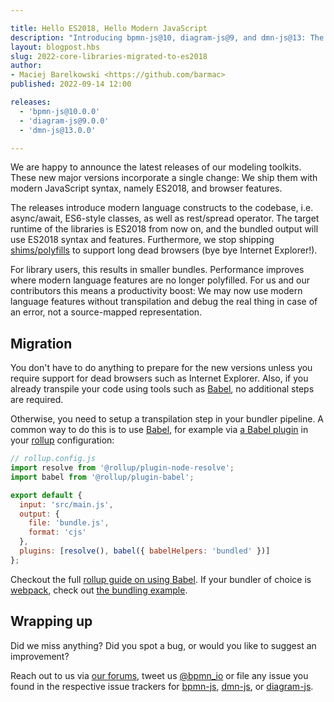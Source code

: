 ```yaml
---

title: Hello ES2018, Hello Modern JavaScript
description: "Introducing bpmn-js@10, diagram-js@9, and dmn-js@13: The releases include migration of the core libraries to the modern syntax of ES2018."
layout: blogpost.hbs
slug: 2022-core-libraries-migrated-to-es2018
author:
- Maciej Barelkowski <https://github.com/barmac>
published: 2022-09-14 12:00

releases:
  - 'bpmn-js@10.0.0'
  - 'diagram-js@9.0.0'
  - 'dmn-js@13.0.0'

---
```


<p class="introduction">
  We are happy to announce the latest releases of our modeling toolkits. These new major versions incorporate a single change: We ship them with modern JavaScript syntax, namely ES2018, and browser features.
</p>

<!-- continue -->

The releases introduce modern language constructs to the codebase, i.e. async/await, ES6-style classes, as well as rest/spread operator. The target runtime of the libraries is ES2018 from now on, and the bundled output will use ES2018 syntax and features. Furthermore, we stop shipping [shims/polyfills](https://developer.mozilla.org/en-US/docs/Glossary/Shim) to support long dead browsers (bye bye Internet Explorer!).

For library users, this results in smaller bundles. Performance improves where modern language features are no longer polyfilled. For us and our contributors this means a productivity boost: We may now use modern language features without transpilation and debug the real thing in case of an error, not a source-mapped representation.

## Migration

You don't have to do anything to prepare for the new versions unless you require support for dead browsers such as Internet Explorer. Also, if you already transpile your code using tools such as [Babel](https://babeljs.io/), no additional steps are required.

Otherwise, you need to setup a transpilation step in your bundler pipeline. A common way to do this is to use [Babel](https://babeljs.io/), for example via [a Babel plugin](https://www.npmjs.com/package/@rollup/plugin-babel) in your [rollup](https://rollupjs.org/) configuration:

```javascript
// rollup.config.js
import resolve from '@rollup/plugin-node-resolve';
import babel from '@rollup/plugin-babel';

export default {
  input: 'src/main.js',
  output: {
    file: 'bundle.js',
    format: 'cjs'
  },
  plugins: [resolve(), babel({ babelHelpers: 'bundled' })]
};
```

Checkout the full [rollup guide on using Babel](https://rollupjs.org/guide/en/#babel). If your bundler of choice is [webpack](https://webpack.js.org/), check out [the bundling example](https://github.com/bpmn-io/bpmn-js-examples/pull/184).

## Wrapping up

Did we miss anything? Did you spot a bug, or would you like to suggest an improvement?

Reach out to us via [our forums](https://forum.bpmn.io/), tweet us [@bpmn_io](https://twitter.com/bpmn_io) or file any issue you found in the respective issue trackers for [bpmn-js](https://github.com/bpmn-io/bpmn-js/issues), [dmn-js](https://github.com/bpmn-io/dmn-js/issues), or [diagram-js](https://github.com/bpmn-io/diagram-js/issues).
